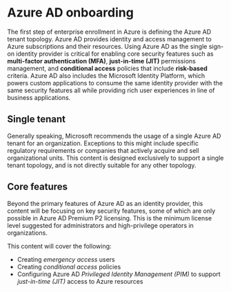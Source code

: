 # Azure AD onboarding

The first step of enterprise enrollment in Azure is defining the Azure AD tenant topology. Azure AD provides identity and access management to Azure subscriptions and their resources. Using Azure AD as the single sign-on identity provider is critical for enabling core security features such as **multi-factor authentication (MFA)**, **just-in-time (JIT)** permissions management, and **conditional access** policies that include **risk-based** criteria. Azure AD also includes the Microsoft Identity Platform, which powers custom applications to consume the same identity provider with the same security features all while providing rich user experiences in line of business applications.

## Single tenant

Generally speaking, Microsoft recommends the usage of a single Azure AD tenant for an organization. Exceptions to this might include specific regulatory requirements or companies that actively acquire and sell organizational units. This content is designed exclusively to support a single tenant topology, and is not directly suitable for any other topology.

## Core features

Beyond the primary features of Azure AD as an identity provider, this content will be focusing on key security features, some of which are only possible in Azure AD Premium P2 licensing. This is the minimum license level suggested for administrators and high-privilege operators in organizations.

This content will cover the following:

* Creating _emergency access_ users
* Creating _conditional access_ policies
* Configuring Azure AD _Privileged Identity Management (PIM)_ to support _just-in-time (JIT)_ access to Azure resources